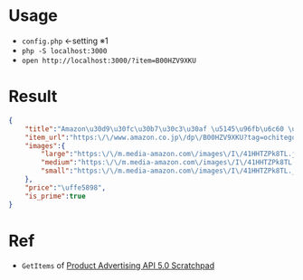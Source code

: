 # Usage

+ `config.php` ←setting ※1
+ `php -S localhost:3000`
+ `open http://localhost:3000/?item=B00HZV9XKU`

# Result

```json
{
    "title":"Amazon\u30d9\u30fc\u30b7\u30c3\u30af \u5145\u96fb\u6c60 \u9ad8\u5bb9\u91cf\u5145\u96fb\u5f0f\u30cb\u30c3\u30b1\u30eb\u6c34\u7d20\u96fb\u6c60\u53584\u5f624\u500b\u30bb\u30c3\u30c8 (\u5145\u96fb\u6e08\u307f\u3001\u6700\u5c0f\u5bb9\u91cf 800mAh\u3001\u7d04500\u56de\u4f7f\u7528\u53ef\u80fd)",
    "item_url":"https:\/\/www.amazon.co.jp\/dp\/B00HZV9XKU?tag=ochitegome-22&linkCode=ogi&th=1&psc=1",
    "images":{
        "large":"https:\/\/m.media-amazon.com\/images\/I\/41HHTZPk8TL.jpg",
        "medium":"https:\/\/m.media-amazon.com\/images\/I\/41HHTZPk8TL._SL160_.jpg",
        "small":"https:\/\/m.media-amazon.com\/images\/I\/41HHTZPk8TL._SL75_.jpg"
    },
    "price":"\uffe5898",
    "is_prime":true
}
```

# Ref
- `GetItems` of [Product Advertising API 5.0 Scratchpad](https://webservices.amazon.co.jp/paapi5/scratchpad)